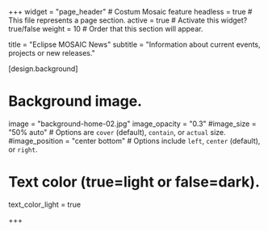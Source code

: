 +++
widget = "page_header" # Costum Mosaic feature
headless = true  # This file represents a page section.
active = true  # Activate this widget? true/false
weight = 10  # Order that this section will appear.

title = "Eclipse&nbsp;MOSAIC News"
subtitle = "Information about current events,<br>projects or new releases."

[design.background]
  # Background image.
  image = "background-home-02.jpg"
  image_opacity = "0.3"
  #image_size = "50% auto"  #  Options are `cover` (default), `contain`, or `actual` size.
  #image_position = "center bottom"  # Options include `left`, `center` (default), or `right`.
  
  # Text color (true=light or false=dark).
  text_color_light = true

+++
